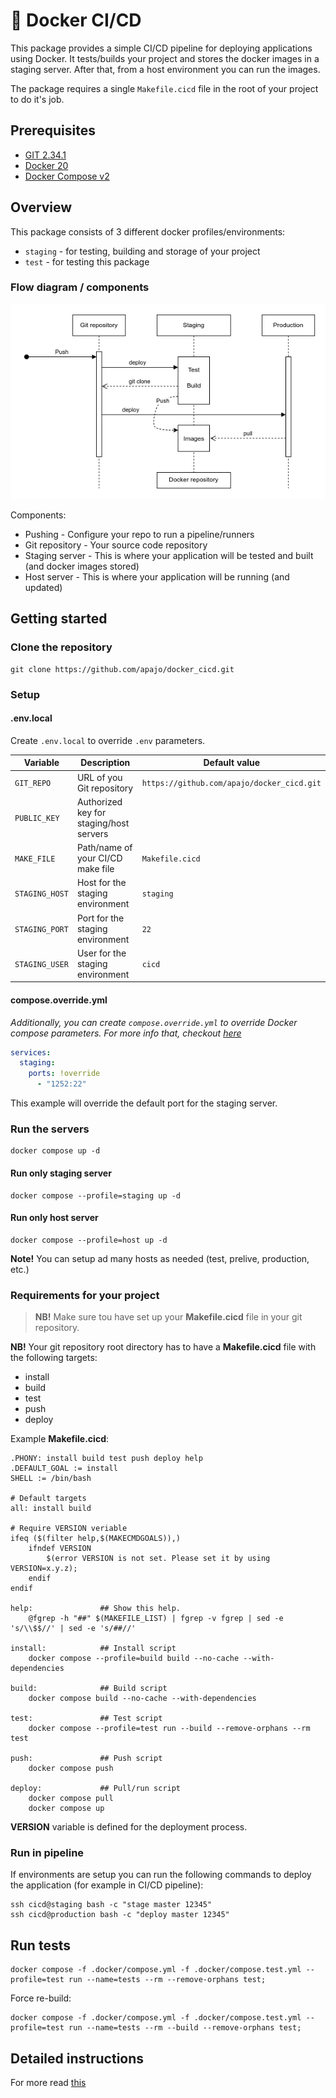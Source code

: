 # 🐳 Docker CI/CD

This package provides a simple CI/CD pipeline for deploying applications using Docker.
It tests/builds your project and stores the docker images in a staging server.
After that, from a host environment you can run the images.

The package requires a single `Makefile.cicd` file in the root of your project to do it's job.

## Prerequisites

- [GIT 2.34.1](https://git-scm.com/)
- [Docker 20](https://www.docker.com/)
- [Docker Compose v2](https://www.docker.com/)

## Overview

This package consists of 3 different docker profiles/environments:
* `staging` - for testing, building and storage of your project
* `test` - for testing this package

### Flow diagram / components

![Project Logo](./docs/pipeline.png)

Components:

* Pushing - Configure your repo to run a pipeline/runners
* Git repository - Your source code repository
* Staging server - This is where your application will be tested and built (and docker images stored)
* Host server - This is where your application will be running (and updated)

## Getting started

### Clone the repository

```shell
git clone https://github.com/apajo/docker_cicd.git
```

### Setup

#### .env.local

Create `.env.local` to override `.env` parameters.


| Variable           | Description                                   | Default value                              |
|--------------------|-----------------------------------------------|--------------------------------------------|
| `GIT_REPO`         | URL of you Git repository                     | `https://github.com/apajo/docker_cicd.git` |
| `PUBLIC_KEY`       | Authorized key for staging/host servers |                                            |
| `MAKE_FILE`        | Path/name of your CI/CD make file             | `Makefile.cicd`                            |
| `STAGING_HOST`     | Host for the staging environment              | `staging`                                  |
| `STAGING_PORT`     | Port for the staging environment              | `22`                                       |
| `STAGING_USER`     | User for the staging environment              | `cicd`                                     |



#### compose.override.yml

_Additionally, you can create `compose.override.yml` to override Docker compose parameters.
For more info that, checkout [here](https://docs.docker.com/compose/)_

```yml
services:
  staging:
    ports: !override
      - "1252:22"
```

This example will override the default port for the staging server.

### Run the servers

```shell
docker compose up -d
```

#### Run only staging server

```shell
docker compose --profile=staging up -d
```

#### Run only host server

```shell
docker compose --profile=host up -d
```

__Note!__ You can setup ad many hosts as needed (test, prelive, production, etc.) 

### Requirements for your project

> __NB!__ Make sure tou have set up your __Makefile.cicd__ file in your git repository.

__NB!__ Your git repository root directory has to have a
__Makefile.cicd__ file with the following targets:
* install
* build
* test
* push
* deploy

Example __Makefile.cicd__:

```shell
.PHONY: install build test push deploy help
.DEFAULT_GOAL := install
SHELL := /bin/bash

# Default targets
all: install build

# Require VERSION veriable
ifeq ($(filter help,$(MAKECMDGOALS)),)
    ifndef VERSION
        $(error VERSION is not set. Please set it by using VERSION=x.y.z);
    endif
endif

help:               ## Show this help.
	@fgrep -h "##" $(MAKEFILE_LIST) | fgrep -v fgrep | sed -e 's/\\$$//' | sed -e 's/##//'

install:            ## Install script
	docker compose --profile=build build --no-cache --with-dependencies

build:              ## Build script
	docker compose build --no-cache --with-dependencies

test:               ## Test script
	docker compose --profile=test run --build --remove-orphans --rm test

push:               ## Push script
	docker compose push

deploy:             ## Pull/run script
	docker compose pull
	docker compose up

```

__VERSION__ variable is defined for the deployment process.


### Run in pipeline

If environments are setup you can run the following commands to deploy the application
(for example in CI/CD pipeline):

```shell
ssh cicd@staging bash -c "stage master 12345"
ssh cicd@production bash -c "deploy master 12345"
```

## Run tests

```shell
docker compose -f .docker/compose.yml -f .docker/compose.test.yml --profile=test run --name=tests --rm --remove-orphans test;
```

Force re-build:

```shell
docker compose -f .docker/compose.yml -f .docker/compose.test.yml --profile=test run --name=tests --rm --build --remove-orphans test;
```

## Detailed instructions

For more read [this](./.docker/README.md)

